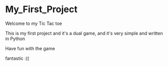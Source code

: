 # My_First_Project
Welcome to my Tic Tac toe

This is my first project and it's a dual game, and it's very simple and written in Python

Have fun with the game


fantastic :((
